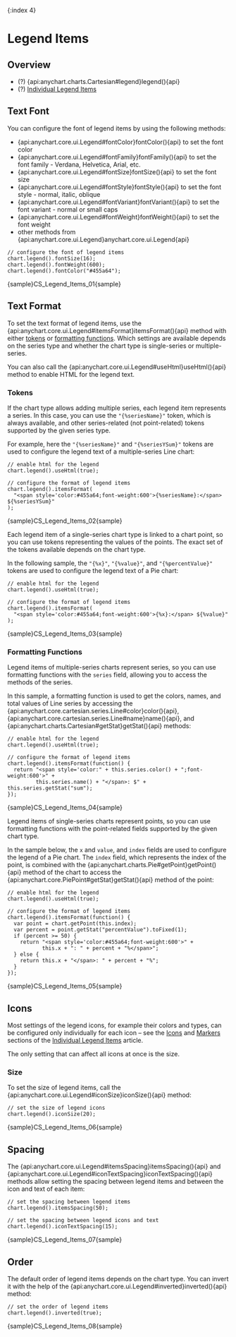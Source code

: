 {:index 4}
# Legend Items

## Overview

* (?) {api:anychart.charts.Cartesian#legend}legend(){api}
* (?) [Individual Legend Items](Individual_Legend_Items)

## Text Font

You can configure the font of legend items by using the following methods:

* {api:anychart.core.ui.Legend#fontColor}fontColor(){api} to set the font color
* {api:anychart.core.ui.Legend#fontFamily}fontFamily(){api} to set the font family - Verdana, Helvetica, Arial, etc.
* {api:anychart.core.ui.Legend#fontSize}fontSize(){api} to set the font size
* {api:anychart.core.ui.Legend#fontStyle}fontStyle(){api} to set the font style - normal, italic, oblique
* {api:anychart.core.ui.Legend#fontVariant}fontVariant(){api} to set the font variant - normal or small caps
* {api:anychart.core.ui.Legend#fontWeight}fontWeight(){api} to set the font weight
* other methods from {api:anychart.core.ui.Legend}anychart.core.ui.Legend{api}


```
// configure the font of legend items
chart.legend().fontSize(16);
chart.legend().fontWeight(600);
chart.legend().fontColor("#455a64");
```

{sample}CS\_Legend\_Items\_01{sample}

## Text Format

To set the text format of legend items, use the {api:anychart.core.ui.Legend#itemsFormat}itemsFormat(){api} method with either [tokens](../Text_Formatters#string_tokens) or [formatting functions](../Text_Formatters#formatting_functions). Which settings are available depends on the series type and whether the chart type is single-series or multiple-series.

You can also call the {api:anychart.core.ui.Legend#useHtml}useHtml(){api} method to enable HTML for the legend text.

### Tokens

If the chart type allows adding multiple series, each legend item represents a series. In this case, you can use the `"{%seriesName}"` token, which is always available, and other series-related (not point-related) tokens supported by the given series type.

For example, here the `"{%seriesName}"` and `"{%seriesYSum}"` tokens are used to configure the legend text of a multiple-series Line chart:

```
// enable html for the legend
chart.legend().useHtml(true);

// configure the format of legend items
chart.legend().itemsFormat(
  "<span style='color:#455a64;font-weight:600'>{%seriesName}:</span> ${%seriesYSum}"
);
```

{sample}CS\_Legend\_Items\_02{sample}

Each legend item of a single-series chart type is linked to a chart point, so you can use tokens representing the values of the points. The exact set of the tokens available depends on the chart type.

In the following sample, the `"{%x}"`, `"{%value}"`, and `"{%percentValue}"` tokens are used to configure the legend text of a Pie chart:

```
// enable html for the legend
chart.legend().useHtml(true);

// configure the format of legend items
chart.legend().itemsFormat(
  "<span style='color:#455a64;font-weight:600'>{%x}:</span> ${%value}"
);
```

{sample}CS\_Legend\_Items\_03{sample}

### Formatting Functions

Legend items of multiple-series charts represent series, so you can use formatting functions with the `series` field, allowing you to access the methods of the series.

In this sample, a formatting function is used to get the colors, names, and total values of Line series by accessing the {api:anychart.core.cartesian.series.Line#color}color(){api}, {api:anychart.core.cartesian.series.Line#name}name(){api}, and {api:anychart.charts.Cartesian#getStat}getStat(){api} methods:

```
// enable html for the legend
chart.legend().useHtml(true);

// configure the format of legend items
chart.legend().itemsFormat(function() {
  return "<span style='color:" + this.series.color() + ";font-weight:600'>" +
         this.series.name() + "</span>: $" + this.series.getStat("sum");
});
```

{sample}CS\_Legend\_Items\_04{sample}

Legend items of single-series charts represent points, so you can use formatting functions with the point-related fields supported by the given chart type.

In the sample below, the `x` and `value`, and `index` fields are used to configure the legend of a Pie chart. The `index` field, which represents the index of the point, is combined with the {api:anychart.charts.Pie#getPoint}getPoint(){api} method of the chart to access the {api:anychart.core.PiePoint#getStat}getStat(){api} method of the point:

```
// enable html for the legend
chart.legend().useHtml(true);

// configure the format of legend items
chart.legend().itemsFormat(function() {
  var point = chart.getPoint(this.index);
  var percent = point.getStat("percentValue").toFixed(1);
  if (percent >= 50) {
    return "<span style='color:#455a64;font-weight:600'>" +
           this.x + ": " + percent + "%</span>";
  } else {
    return this.x + "</span>: " + percent + "%";
  }
});
```

{sample}CS\_Legend\_Items\_05{sample}

## Icons

Most settings of the legend icons, for example their colors and types, can be configured only individually for each icon – see the [Icons](Individual_Legend_Items#icons) and [Markers](Individual_Legend_Items#markers) sections of the [Individual Legend Items](Individual_Legend_Items) article.

The only setting that can affect all icons at once is the size.

### Size

To set the size of legend items, call the {api:anychart.core.ui.Legend#iconSize}iconSize(){api} method:

```
// set the size of legend icons
chart.legend().iconSize(20);
```

{sample}CS\_Legend\_Items\_06{sample}

## Spacing

The {api:anychart.core.ui.Legend#itemsSpacing}itemsSpacing(){api} and {api:anychart.core.ui.Legend#iconTextSpacing}iconTextSpacing(){api} methods allow setting the spacing between legend items and between the icon and text of each item:

```
// set the spacing between legend items
chart.legend().itemsSpacing(50);

// set the spacing between legend icons and text
chart.legend().iconTextSpacing(15);
```

{sample}CS\_Legend\_Items\_07{sample}

## Order

The default order of legend items depends on the chart type. You can invert it with the help of the {api:anychart.core.ui.Legend#inverted}inverted(){api} method:

```
// set the order of legend items
chart.legend().inverted(true);
```

{sample}CS\_Legend\_Items\_08{sample}